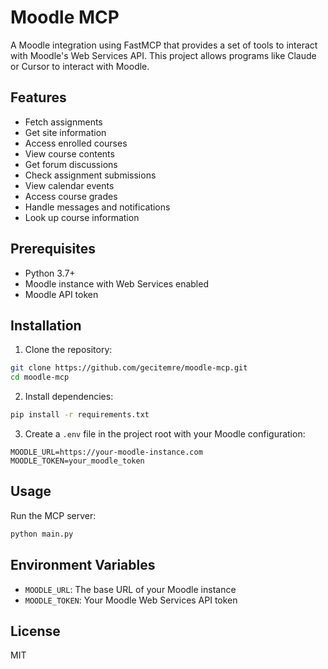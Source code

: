 # Moodle MCP

A Moodle integration using FastMCP that provides a set of tools to interact with Moodle's Web Services API. This project allows programs like Claude or Cursor to interact with Moodle.

## Features

- Fetch assignments
- Get site information
- Access enrolled courses
- View course contents
- Get forum discussions
- Check assignment submissions
- View calendar events
- Access course grades
- Handle messages and notifications
- Look up course information

## Prerequisites

- Python 3.7+
- Moodle instance with Web Services enabled
- Moodle API token

## Installation

1. Clone the repository:
```bash
git clone https://github.com/gecitemre/moodle-mcp.git
cd moodle-mcp
```

2. Install dependencies:
```bash
pip install -r requirements.txt
```

3. Create a `.env` file in the project root with your Moodle configuration:
```env
MOODLE_URL=https://your-moodle-instance.com
MOODLE_TOKEN=your_moodle_token
```

## Usage

Run the MCP server:

```bash
python main.py
```

## Environment Variables

- `MOODLE_URL`: The base URL of your Moodle instance
- `MOODLE_TOKEN`: Your Moodle Web Services API token

## License

MIT 